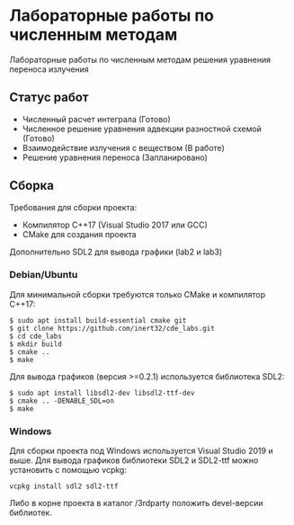 # Лабораторные работы по численным методам
Лабораторные работы по численным методам решения уравнения переноса излучения

## Статус работ
* Численный расчет интеграла (Готово)
* Численное решение уравнения адвекции разностной схемой (Готово)
* Взаимодействие излучения с веществом (В работе)
* Решение уравнения переноса (Запланировано)

## Сборка
Требования для сборки проекта:
* Компилятор C++17 (Visual Studio 2017 или GCC)
* CMake для создания проекта

Дополнительно SDL2 для вывода графики (lab2 и lab3)

### Debian/Ubuntu
Для минимальной сборки требуются только CMake и компилятор C++17:

    $ sudo apt install build-essential cmake git
    $ git clone https://github.com/inert32/cde_labs.git
    $ cd cde_labs
    $ mkdir build
    $ cmake ..
    $ make

Для вывода графиков (версия >=0.2.1) используется библиотека SDL2:

    $ sudo apt install libsdl2-dev libsdl2-ttf-dev
    $ cmake .. -DENABLE_SDL=on
    $ make

### Windows
Для сборки проекта под Windows используется Visual Studio 2019 и выше.
Для вывода графиков библиотеки SDL2 и SDL2-ttf можно установить с помощью vcpkg:

    vcpkg install sdl2 sdl2-ttf

Либо в корне проекта в каталог /3rdparty положить devel-версии библиотек.
